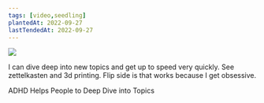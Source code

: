 ```yaml
---
tags: [video,seedling]
plantedAt: 2022-09-27
lastTendedAt: 2022-09-27
---
```


![](https://youtu.be/wFCKa9CVzGU)

I can dive deep into new topics and get up to speed very quickly. See zettelkasten and 3d printing. Flip side is that works because I get obsessive.

ADHD Helps People to Deep Dive into Topics
